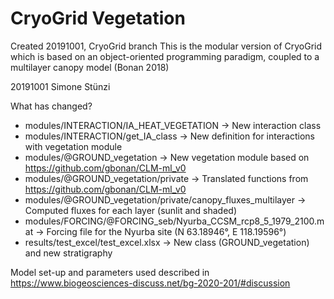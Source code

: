 # CryoGrid Vegetation
Created 20191001, CryoGrid branch
This is the modular version of CryoGrid which is based on an object-oriented programming paradigm, coupled to a multilayer canopy model (Bonan 2018)

20191001 Simone Stünzi

What has changed? 
- modules/INTERACTION/IA_HEAT_VEGETATION -> New interaction class
- modules/INTERACTION/get_IA_class -> New definition for interactions with vegetation module
- modules/@GROUND_vegetation -> New vegetation module based on https://github.com/gbonan/CLM-ml_v0
- modules/@GROUND_vegetation/private -> Translated functions from https://github.com/gbonan/CLM-ml_v0
- modules/@GROUND_vegetation/private/canopy_fluxes_multilayer -> Computed fluxes for each layer (sunlit and shaded)
- modules/FORCING/@FORCING_seb/Nyurba_CCSM_rcp8_5_1979_2100.mat -> Forcing file for the Nyurba site (N 63.18946°, E 118.19596°)
- results/test_excel/test_excel.xlsx -> New class (GROUND_vegetation) and new stratigraphy

Model set-up and parameters used described in https://www.biogeosciences-discuss.net/bg-2020-201/#discussion

